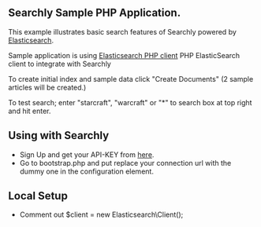 ## Searchly Sample PHP Application.

This example illustrates basic search features of Searchly powered by [Elasticsearch](http://www.elasticsearch.org).

Sample application is using [Elasticsearch PHP client](hhttp://www.elasticsearch.org/guide/en/elasticsearch/client/php-api/current) PHP ElasticSearch client to integrate with Searchly

To create initial index and sample data click "Create Documents" (2 sample articles will be created.)

To test search; enter "starcraft", "warcraft" or "*" to search box at top right and hit enter.

## Using with Searchly

* Sign Up and get your API-KEY from [here](https://dashboard.searchly.com).
* Go to bootstrap.php and put replace your connection url with the dummy one in the configuration element.


## Local Setup

* Comment out $client = new Elasticsearch\Client();

